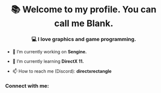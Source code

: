 <h1 align="center">📚 Welcome to my profile. You can call me Blank.</h1>
<h3 align="center">💻 I love graphics and game programming.</h3>

- 🔭 I’m currently working on **Sengine.**

- 🌱 I’m currently learning **DirectX 11.**

- 📫 How to reach me (Discord): **directxrectangle**

<h3 align="left">Connect with me:</h3>
<p align="left">
</p>
